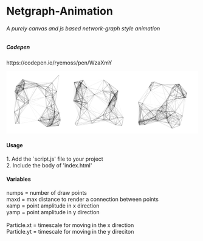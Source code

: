 # Netgraph-Animation
<h6>A purely canvas and js based network-graph style animation<h6>
<h5>Codepen</h5> https://codepen.io/ryemoss/pen/WzaXmY

![preview](netgraphprev.png)

<h4>Usage</h4>
1. Add the `script.js' file to your project<br>
2. Include the body of 'index.html'<br>

<h4>Variables</h4>

numps = number of draw points<br>
maxd = max distance to render a connection between points<br>
xamp = point amplitude in x direction<br>
yamp = point amplitude in y direction<br>
<br>
Particle.xt = timescale for moving in the x direction<br>
Particle.yt = timescale for moving in the y direciton
